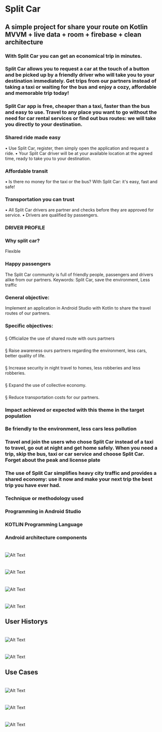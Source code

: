 # Split Car
## A simple project for share your route on Kotlin MVVM + live data + room + firebase + clean architecture

### With Split Car you can get an economical trip in minutes.
### Split Car allows you to request a car at the touch of a button and be picked up by a friendly driver who will take you to your destination immediately. Get trips from our partners instead of taking a taxi or waiting for the bus and enjoy a cozy, affordable and memorable trip today!

### Split Car app is free, cheaper than a taxi, faster than the bus and easy to use. Travel to any place you want to go without the need for car rental services or find out bus routes: we will take you directly to your destination.

### Shared ride made easy
• Use Split Car, register, then simply open the application and request a ride.
• Your Split Car driver will be at your available location at the agreed time, ready to take you to your destination.
### Affordable transit
• Is there no money for the taxi or the bus? With Split Car: it's easy, fast and safe!
### Transportation you can trust
• All Split Car drivers are partner and checks before they are approved for service.
• Drivers are qualified by passengers.
### DRIVER PROFILE
### Why split car?
Flexible
### Happy passengers
The Split Car community is full of friendly people, passengers and drivers alike from our partners.
Keywords: Split Car, save the environment, Less traffic
### General objective:
Implement an application in Android Studio with Kotlin to share the travel routes of our partners.
### Specific objectives:
###
§ Officialize the use of shared route with ours partners
###
§ Raise awareness ours partners regarding the environment, less cars, better quality of life.
###
§ Increase security in night travel to homes, less robberies and less robberies.
###
§ Expand the use of collective economy.
###
§ Reduce transportation costs for our partners.
###
### Impact achieved or expected with this theme in the target population
### Be friendly to the environment, less cars less pollution
### Travel and join the users who chose Split Car instead of a taxi to travel, go out at night and get home safely. When you need a trip, skip the bus, taxi or car service and choose Split Car. Forget about the peak and license plate
### The use of Split Car simplifies heavy city traffic and provides a shared economy: use it now and make your next trip the best trip you have ever had.
### Technique or methodology used
### Programming in Android Studio
### KOTLIN Programming Language
### Android architecture components





#
![Alt Text](https://github.globant.com/storage/user/2520/files/6a729a80-ffe5-11e9-8fba-4e1c17b80845)
#
![Alt Text](https://github.globant.com/storage/user/2520/files/8b3af000-ffe5-11e9-8411-a986d572498a)
#
![Alt Text](https://github.globant.com/storage/user/2520/files/a148b080-ffe5-11e9-9597-6c877bc2d0a8)
#
![Alt Text](https://github.globant.com/storage/user/2520/files/cc330480-ffe5-11e9-9bba-8a70b0f7407d)


## User Historys

#
![Alt Text](https://github.globant.com/storage/user/2520/files/dc4ae400-ffe5-11e9-8161-3ad5ae68f531)
#
![Alt Text](https://github.globant.com/storage/user/2520/files/f1c00e00-ffe5-11e9-8489-b39a4a2717ba)


## Use Cases
#
![Alt Text](https://github.globant.com/storage/user/2520/files/e0c4cc00-ffe8-11e9-8f58-74987216cc23)
#
![Alt Text](https://github.globant.com/storage/user/2520/files/fcc86d80-ffe8-11e9-9ad6-5b007d1aa68a)
#
![Alt Text](https://github.globant.com/storage/user/2520/files/149ff180-ffe9-11e9-928e-fe6544291a4e)

